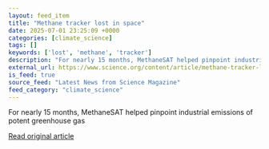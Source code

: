 ```yaml
---
layout: feed_item
title: "Methane tracker lost in space"
date: 2025-07-01 23:25:09 +0000
categories: [climate_science]
tags: []
keywords: ['lost', 'methane', 'tracker']
description: "For nearly 15 months, MethaneSAT helped pinpoint industrial emissions of potent greenhouse gas"
external_url: https://www.science.org/content/article/methane-tracker-lost-space
is_feed: true
source_feed: "Latest News from Science Magazine"
feed_category: "climate_science"
---
```


For nearly 15 months, MethaneSAT helped pinpoint industrial emissions of potent greenhouse gas

[Read original article](https://www.science.org/content/article/methane-tracker-lost-space)
